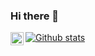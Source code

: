 ### Hi there 👋
<a href="https://twitter.com/GOKULBHAVESH">
  <img align="left" alt="Gokul Bhavesh | Twitter" width="21px" src="https://raw.githubusercontent.com/anuraghazra/anuraghazra/master/assets/twitter.svg" />


<!--
**gokulbhaveshjoshi/gokulbhaveshjoshi** is a ✨ _special_ ✨ repository because its `README.md` (this file) appears on your GitHub profile.

Here are some ideas to get you started:

- 🔭 I’m currently working on Android 
- 🌱 I’m currently learning React-Native
- 👯 I’m looking to collaborate on web and android project
- 🤔 I’m looking for help with ...
- 💬 Ask me.
- 📫 How to reach me: gokulbhavesh2312@gmail.com
- ⚡ Fun fact: Lazy people are 
-->
![Github stats](https://github-readme-stats.vercel.app/api?username=gokulbhaveshjoshi)
